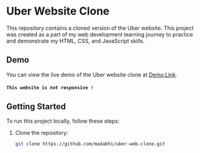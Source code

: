 # Uber Website Clone

This repository contains a cloned version of the Uber website. This project was created as a part of my web development learning journey to practice and demonstrate my HTML, CSS, and JavaScript skills. 

## Demo

You can view the live demo of the Uber website clone at [Demo Link](https://madabhi.github.io/uber-web-clone/).

#### ```This website is not responsive !```

## Getting Started

To run this project locally, follow these steps:

1. Clone the repository:
   ```bash
   git clone https://github.com/madabhi/uber-web-clone.git
